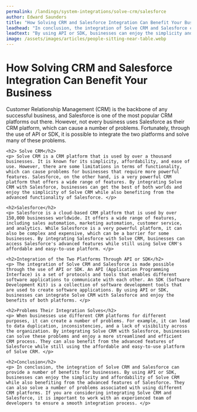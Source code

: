```yaml
---
permalink: /landings/system-integrations/solve-crm/salesforce
author: Edward Saunders
title: "How Solving CRM and Salesforce Integration Can Benefit Your Business"
leadhead: "In conclusion, the integration of Solve CRM and Salesforce can provide a number of benefits for businesses"
leadtext: "By using API or SDK, businesses can enjoy the simplicity and affordability of Solve CRM while also benefiting from the advanced features of Salesforce. They can also solve a number of problems associated with using different CRM platforms. If you are considering integrating Solve CRM and Salesforce, it is important to work with an experienced team of developers to ensure a smooth integration process."
image: /assets/images/articles/people-sitting-near-table.webp
---
```

<div class="arttext">	<h1>How Solving CRM and Salesforce Integration Can Benefit Your Business </h1>
	<p> Customer Relationship Management (CRM) is the backbone of any successful business, and Salesforce is one of the most popular CRM platforms out there. However, not every business uses Salesforce as their CRM platform, which can cause a number of problems. Fortunately, through the use of API or SDK, it is possible to integrate the two platforms and solve many of these problems. </p>

	<h2> Solve CRM</h2>
	<p> Solve CRM is a CRM platform that is used by over a thousand businesses. It is known for its simplicity, affordability, and ease of use. However, there are some limitations in terms of functionality, which can cause problems for businesses that require more powerful features. Salesforce, on the other hand, is a very powerful CRM platform that offers a wide range of features. By integrating Solve CRM with Salesforce, businesses can get the best of both worlds and enjoy the simplicity of Solve CRM while also benefiting from the advanced functionality of Salesforce. </p>

	<h2>Salesforce</h2>
	<p> Salesforce is a cloud-based CRM platform that is used by over 150,000 businesses worldwide. It offers a wide range of features, including sales automation, marketing automation, customer service, and analytics. While Salesforce is a very powerful platform, it can also be complex and expensive, which can be a barrier for some businesses. By integrating Salesforce with Solve CRM, businesses can access Salesforce's advanced features while still using Solve CRM's affordable and easy-to-use platform. </p>

	<h2>Integration of the Two Platforms Through API or SDK</h2>
	<p> The integration of Solve CRM and Salesforce is made possible through the use of API or SDK. An API (Application Programming Interface) is a set of protocols and tools that enables different software applications to communicate with each other. An SDK (Software Development Kit) is a collection of software development tools that are used to create software applications. By using API or SDK, businesses can integrate Solve CRM with Salesforce and enjoy the benefits of both platforms. </p>

	<h2>Problems Their Integration Solves</h2>
	<p> When businesses use different CRM platforms for different purposes, it can create a number of problems. For example, it can lead to data duplication, inconsistencies, and a lack of visibility across the organization. By integrating Solve CRM with Salesforce, businesses can solve these problems and enjoy a more streamlined and efficient CRM process. They can also benefit from the advanced features of Salesforce while still using the affordable and easy-to-use platform of Solve CRM. </p>

	<h2>Conclusion</h2>
	<p> In conclusion, the integration of Solve CRM and Salesforce can provide a number of benefits for businesses. By using API or SDK, businesses can enjoy the simplicity and affordability of Solve CRM while also benefiting from the advanced features of Salesforce. They can also solve a number of problems associated with using different CRM platforms. If you are considering integrating Solve CRM and Salesforce, it is important to work with an experienced team of developers to ensure a smooth integration process. </p>
</div>